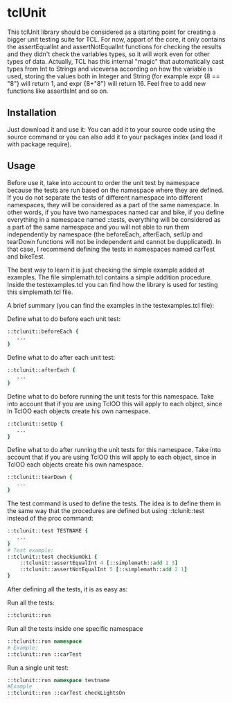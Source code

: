 # tclUnit

This tclUnit library should be considered as a starting point for creating a bigger unit testing suite for TCL. For now, appart of the core, it only contains the assertEqualInt and assertNotEqualInt functions for checking the results and they didn't check the variables types, so it will work even for other types of data. Actually, TCL has this internal "magic" that automatically cast types from Int to Strings and viceversa according on how the variable is used, storing the values both in Integer and String (for example expr {8 == "8"} will return 1, and expr {8+"8"} will return 16. Feel free to add new functions like assertIsInt and so on.


## Installation

Just download it and use it: You can add it to your source code using the source command or you can also add it to your packages index (and load it with package require).

## Usage

Before use it, take into account to order the unit test by namespace because the tests are run based on the namespace where they are defined. If you do not separate the tests of different namespace into different namespaces, they will be considered as a part of the same namespace. In other words, if you have two namespaces named car and bike, if you define everything in a namespace named ::tests, everything will be considered as a part of the same namespace and you will not able to run them independently by namespace (the beforeEach, afterEach, setUp and tearDown functions will not be independent and cannot be dupplicated).  In that case, I recommend defining the tests in namespaces named carTest and bikeTest.

The best way to learn it is just checking the simple example added at examples. The file simplemath.tcl contains a simple addition procedure. Inside the testexamples.tcl you can find how the library is used for testing this simplemath.tcl file.

A brief summary (you can find the examples in the testexamples.tcl file):

Define what to do before each unit test:
```tcl
::tclunit::beforeEach {
   ...
}
```

Define what to do after each unit test:
```tcl
::tclunit::afterEach {
   ...
}
```

Define what to do before running the unit tests for this namespace. Take into account that if you are using TclOO this will apply to each object, since in TclOO each objects create his own namespace.
```tcl
::tclunit::setUp {
   ...
}
```

Define what to do after running the unit tests for this namespace. Take into account that if you are using TclOO this will apply to each object, since in TclOO each objects create his own namespace.
```tcl
::tclunit::tearDown {
   ...
}
```

The test command is used to define the tests. The idea is to define them in the same way that the procedures are defined but using ::tclunit::test instead of the proc command:
```tcl
::tclunit::test TESTNAME {
   ...
}
# Test example:	
::tclunit::test checkSumOk1 {
    ::tclunit::assertEqualInt 4 [::simplemath::add 1 3]
    ::tclunit::assertNotEqualInt 5 [::simplemath::add 2 1]
}
```

After defining all the tests, it is as easy as:

Run all the tests:
```tcl
::tclunit::run
```

Run all the tests inside one specific namespace
```tcl
::tclunit::run namespace
# Example:
::tclunit::run ::carTest
```

Run a single unit test:
```tcl
::tclunit::run namespace testname
#Example
::tclunit::run ::carTest checkLightsOn
```


